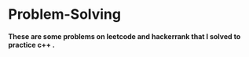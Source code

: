 # Problem-Solving 
#### These are some  problems on leetcode and hackerrank that I solved to practice c++ .
